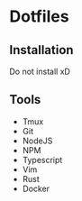 # Dotfiles

## Installation

Do not install xD

## Tools

- Tmux
- Git
- NodeJS
- NPM
- Typescript
- Vim
- Rust
- Docker
